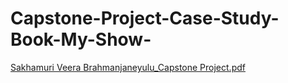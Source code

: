 # Capstone-Project-Case-Study-Book-My-Show-

[Sakhamuri Veera Brahmanjaneyulu_Capstone Project.pdf](https://github.com/user-attachments/files/22459810/Sakhamuri.Veera.Brahmanjaneyulu_Capstone.Project.pdf)
